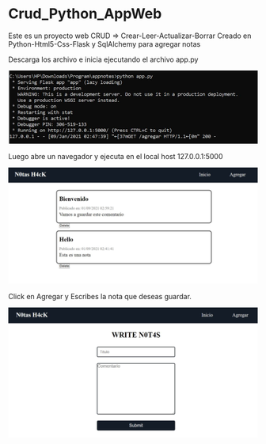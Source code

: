 # Crud_Python_AppWeb
Este es un proyecto web CRUD => Crear-Leer-Actualizar-Borrar 
Creado en Python-Html5-Css-Flask y SqlAlchemy para agregar notas

Descarga los archivo e inicia ejecutando el archivo app.py

![Imagen](/img/Primero.JPG)

Luego abre un navegador y ejecuta en el local host 127.0.0.1:5000

![Imagen2](/img/Inicio.JPG)

Click en Agregar y Escribes la nota que deseas guardar.

![Imagen3](img/Escribir.JPG)






